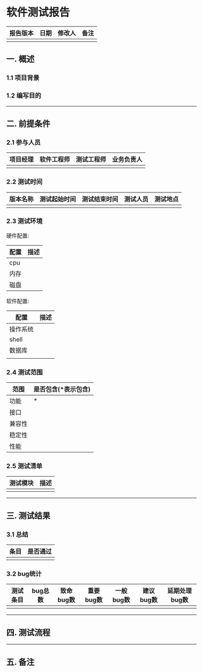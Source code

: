 # 软件测试报告

| 报告版本 | 日期 | 修改人 | 备注 |
| -------- | ---- | ------ | ---- |
|          |      |        |      |

## 一. 概述

### 1.1 项目背景



### 1.2 编写目的



---

## 二. 前提条件

### 2.1 参与人员

| 项目经理 | 软件工程师 | 测试工程师 | 业务负责人 |
| -------- | ---------- | ---------- | ---------- |
|          |            |            |            |

### 2.2 测试时间

| 版本名称 | 测试起始时间 | 测试结束时间 | 测试人员 | 测试地点 |
| -------- | ------------ | ------------ | -------- | -------- |
|          |              |              |          |          |

### 2.3 测试环境

硬件配置:

| 配置 | 描述 |
| ---- | ---- |
| cpu  |      |
| 内存 |      |
| 磁盘 |      |

软件配置:

| 配置     | 描述 |
| -------- | ---- |
| 操作系统 |      |
| shell    |      |
| 数据库   |      |
|          |      |



### 2.4 测试范围

| 范围   | 是否包含(*表示包含) |
| ------ | ------------------- |
| 功能   | *                   |
| 接口   |                     |
| 兼容性 |                     |
| 稳定性 |                     |
| 性能   |                     |

### 2.5 测试清单

| 测试模块 | 描述 |
| -------- | ---- |
|          |      |

---

## 三. 测试结果

### 3.1 总结

| 条目 | 是否通过 |
| ---- | -------- |
|      |          |

### 3.2 bug统计 

| 测试条目 | bug总数 | 致命bug数 | 重要bug数 | 一般bug数 | 建议bug数 | 延期处理bug数 |
| -------- | ------- | --------- | --------- | --------- | --------- | ------------- |
|          |         |           |           |           |           |               |




---

## 四. 测试流程



---

## 五. 备注
